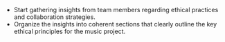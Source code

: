 - Start gathering insights from team members regarding ethical practices and collaboration strategies.
- Organize the insights into coherent sections that clearly outline the key ethical principles for the music project.